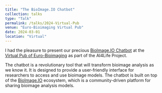 ```yaml
---
title: "The BioImage.IO Chatbot"
collection: talks
type: "Talk"
permalink: /talks/2024-Virtual-Pub
venue: "Euro-Bioimaging Virtual Pub"
date: 2024-03-01
location: "Virtual"
---
```


I had the pleasure to present our precious [BioImage.IO Chatbot](https://arxiv.org/abs/2310.18351) at the [Virtual Pub of Euro-Bioimaging](https://www.eurobioimaging.eu/about-us/virtual-pub) as part of the AI4Life Project. 

The chatbot is a revolutionary tool that will transform bioimage analysis as we know it. It is designed to provide a user-friendly interface for researchers to access and use bioimage models. The chatbot is built on top of the [BioImage.IO](https://bioimage.io) ecosystem, which is a community-driven platform for sharing bioimage analysis models.